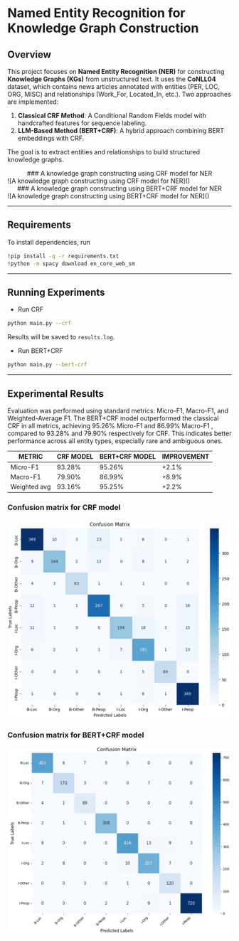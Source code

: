 # Named Entity Recognition for Knowledge Graph Construction  

## Overview  
This project focuses on **Named Entity Recognition (NER)** for constructing **Knowledge Graphs (KGs)** from unstructured text. It uses the **CoNLL04** dataset, which contains news articles annotated with entities (PER, LOC, ORG, MISC) and relationships (Work_For, Located_In, etc.). Two approaches are implemented:  

1. **Classical CRF Method**: A Conditional Random Fields model with handcrafted features for sequence labeling.  
2. **LLM-Based Method (BERT+CRF)**: A hybrid approach combining BERT embeddings with CRF.  

The goal is to extract entities and relationships to build structured knowledge graphs.  

<div style="text-align: center;">
### A knowledge graph constructing using CRF model for NER
</div>
![A knowledge graph constructing using CRF model for NER](<figures/crf_kg.png>)

<div style="text-align: center;">
### A knowledge graph constructing using BERT+CRF model for NER
</div>
![A knowledge graph constructing using BERT+CRF model for NER](<figures/bert-crf_kg.png>)

---

## Requirements 

To install dependencies, run
```bash  
!pip install -q -r requirements.txt
!python -m spacy download en_core_web_sm 
```  

---
## Running Experiments 

   * Run CRF
   
   ```bash  
   python main.py --crf
   ```  
   Results will be saved to `results.log`.  

   * Run BERT+CRF 
   ```bash  
   python main.py --bert-crf 
   ```  
---

## Experimental Results  
 Evaluation was performed using standard metrics: Micro-F1, Macro-F1, and Weighted-Average F1. The BERT+CRF model outperformed the classical CRF in all metrics, achieving 95.26% Micro-F1 and 86.99% Macro-F1 , compared to 93.28% and 79.90% respectively for CRF. This indicates better performance across all entity types, especially rare and ambiguous ones. 

| METRIC           | CRF MODEL | BERT+CRF MODEL | IMPROVEMENT |
|------------------|-----------|----------------|-------------|
| Micro-F1         | 93.28%    | 95.26%         | +2.1%       |
| Macro-F1         | 79.90%    | 86.99%         | +8.9%       |
| Weighted avg     | 93.16%    | 95.25%         | +2.2%       |

### Confusion matrix for CRF model
![Confusion matrix for CRF model](figures/crf_matrix.png)

### Confusion matrix for BERT+CRF model
![Confusion matrix for BERT+CRF model](figures/bert-crf_matrix.png)